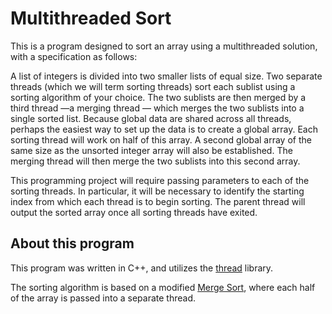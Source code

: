 # Multithreaded Sort
This is a program designed to sort an array using a multithreaded solution,
with a specification as follows:

A list of integers is divided into two smaller lists of equal size. Two
separate threads (which we will term sorting threads) sort each sublist using
a sorting algorithm of your choice. The two sublists are then merged by a
third thread —a merging thread — which merges the two sublists into a single
sorted list. Because global data are shared across all threads, perhaps the
easiest way to set up the data is to create a global array. Each sorting
thread will work on half of this array. A second global array of the same size
as the unsorted integer array will also be established. The merging thread will
then merge the two sublists into this second array.

This programming project will require passing parameters to each of the sorting
threads. In particular, it will be necessary to identify the starting index
from which each thread is to begin sorting. The parent thread will output the
sorted array once all sorting threads have exited.

## About this program

This program was written in C++, and utilizes the [thread](https://www.cplusplus.com/reference/thread/thread/)
library.

The sorting algorithm is based on a modified [Merge Sort](https://www.geeksforgeeks.org/merge-sort-using-multi-threading/), where each half of the array is passed into a separate thread.
